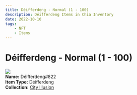 ```yaml
---
title: Déifferdeng - Normal (1 - 100)
description: Déifferdeng Items in Chia Inventory
date: 2022-10-10
tags:
    - NFT
    - Items
---
```


# Déifferdeng - Normal (1 - 100)
<div class="item_thumbnail">
<img loading="lazy" src="https://q5n2d5kmd33hwsy6urjudxa44tmp23dsa2s6ukqwszhwloe3.arweave.net/h1uh9Uwe9ntLHqRTQd-wc5Nj9bH-IGpeoqFpZPZbibY"><br/>
<div><strong>Name:</strong> Déifferdeng#822</div>
<div><strong>Item Type:</strong> Déifferdeng</div>
<div><strong>Collection:</strong> <a href="https://www.spacescan.io/xch/nft/collection/col1lend2dcn558km4wcwta4xnkfv3xpcmlp9kyt0m909emvfxechlyqdl5ndg">City Illusion</a></div>
</div>

